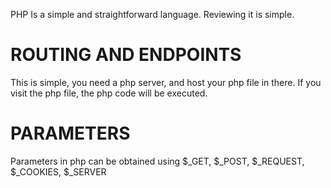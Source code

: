 PHP Is a simple and straightforward language. Reviewing it is simple. 

# ROUTING AND ENDPOINTS
This is simple, you need a php server, and host your php file in there. If you visit the php file, the php code will be executed.

# PARAMETERS
Parameters in php can be obtained using $_GET, $_POST, $_REQUEST, $_COOKIES, $_SERVER